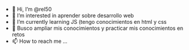 - 👋 Hi, I’m @rel50
- 👀 I’m interested in  aprender sobre desarrollo web
- 🌱 I’m currently learning  JS (tengo conocimientos en html y css 
- 💞️ Busco ampliar mis conocimientos y practicar mis conocimientos en  retos
- 📫 How to reach me ...

<!---
rel580/rel580 is a ✨ special ✨ repository because its `README.md` (this file) appears on your GitHub profile.
You can click the Preview link to take a look at your changes.
--->
